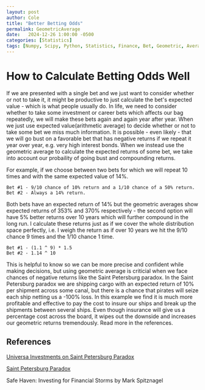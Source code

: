 ```yaml
---
layout: post
author: Cole
title: "Better Betting Odds"
permalink: GeometricAverage
date:   2024-12-26 1:00:00 -0500
categories: [Statistics]
tags: [Numpy, Scipy, Python, Statistics, Finance, Bet, Geometric, Average, Expected, Value, Options, Stock, Black, Swan, Safe, Haven, Taleb, Spitznagel, Insurance, Growth, Scientific, Scientific Computing, Scientific Programming, Computing, Programming, Review, Documentation]
---
```


# How to Calculate Betting Odds Well

If we are presented with a single bet and we just want to consider whether or not to take it, it might be
productive to just calculate the bet's expected value - which is what people usually do.
In life, we need to consider whether to take some investment or career bets which affects our
bag repeatedly, we will make these bets again and again year after year.
When we just use expected value(arithmetic average) to decide whether or not to take some bet we miss
much information. It is possible - even likely - that we will go bust on a favorable bet that has
negative returns if we repeat it year over year, e.g. very high interest bonds.
When we instead use the geometric average to calculate the expected returns of some bet,
we take into account our probaility of going bust and compounding returns.

For example, if we choose between two bets for which we will repeat 10 times and with the same expected value of 14%.
```
Bet #1 - 9/10 chance of 10% return and a 1/10 chance of a 50% return.
Bet #2 - Always a 14% return.
```
Both bets have an expected return of 14% but the geometric averages show expected returns of 353% and 370% respectively - the second option will have 5% better returns over 10 years which will further compound in the long run.
I calculate these returns just as if we cover the whole distribution space perfectly, i.e. I weigh the return as if over 10 years we hit the 9/10 chance 9 times and the 1/10 chance 1 time.
```
Bet #1 - (1.1 ^ 9) * 1.5
Bet #2 - 1.14 ^ 10
```

This is helpful to know so we can be more precise and confident while making decisions, but using geometric
average is criticial when we face chances of negative returns like the Saint Petersburg paradox.
In the Saint Petersburg paradox we are shipping cargo with an expected return of 10% per shipment across some canal, but there is a chance that pirates will seize each ship netting us a -100% loss. In this example we find it is much more profitable and effective
to pay the cost to insure our ships and break up the shipments between several ships. Even though insurance will give us a percentage cost across the board, it wipes out the downside and increases our
geometric returns tremendously. Read more in the references.

## References

[Universa Investments on Saint Petersburg Paradox](https://universa.net/)

[Saint Petersburg Paradox](https://en.wikipedia.org/wiki/St._Petersburg_paradox)

Safe Haven: Investing for Financial Storms by Mark Spitznagel
